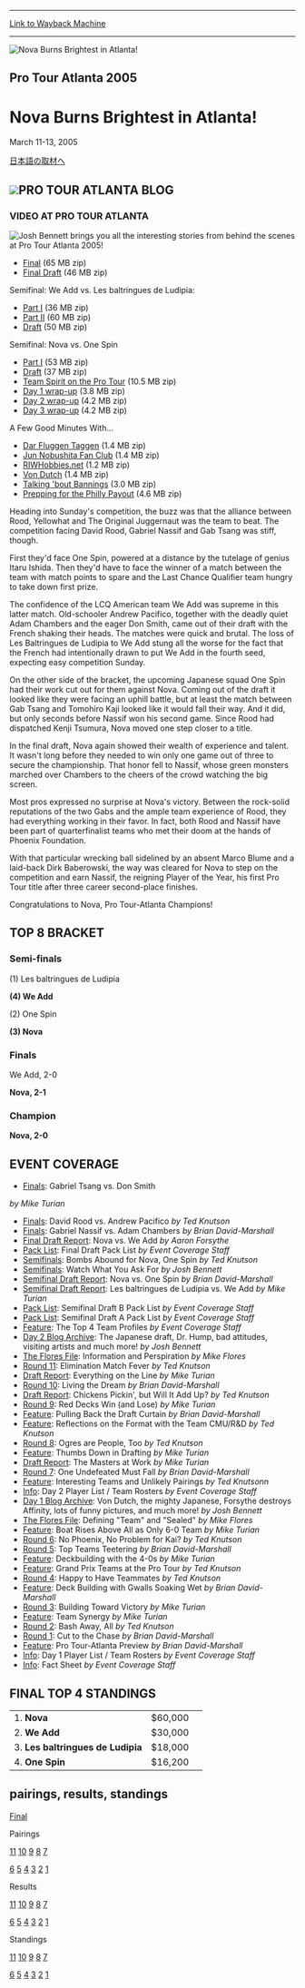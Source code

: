 
---
[Link to Wayback Machine](https://web.archive.org/web/20161102100746/http://magic.wizards.com/en/events/coverage/ptatl05)

[_metadata_:description]:- "&#13; 日本語の取材へ"
[_metadata_:generator]:- "Drupal 7 (http://drupal.org)"
[_metadata_:node]:- "545186"
[_metadata_:source]:- "div-block-system-main"
[_metadata_:title]:- "Nova Burns Brightest in Atlanta!"
[_metadata_:wayback_capture_timestamp]:- "2016-11-02 10:07:46"
[_metadata_:wayback_raw_url]:- "https://web.archive.org/web/20161102100746id_/http://magic.wizards.com/en/events/coverage/ptatl05"
[_metadata_:wayback_url]:- "http://magic.wizards.com/en/events/coverage/ptatl05"
---







![Nova Burns Brightest in Atlanta!](https://media.magic.wizards.com/images/banner/large_1_4.jpg)





Pro Tour Atlanta 2005
---------------------


Nova Burns Brightest in Atlanta!
================================




March 11-13, 2005












[日本語の取材へ](/en/node/545181)


![](https://media.magic.wizards.com/image_legacy_migration/sideboard/images/ptatl05/win.jpg)PRO TOUR ATLANTA BLOG
---------------------


### VIDEO AT PRO TOUR ATLANTA


![Josh Bennett brings you all the interesting stories from behind the scenes at Pro Tour Atlanta 2005!](https://media.magic.wizards.com/image_legacy_migration/sideboard/images/ptatl05/bbutton2.jpg)


* [Final](http://webcast.wizards.com/05atlanta/day3/atlantafinal.wmv.zip) (65 MB zip)
* [Final Draft](http://webcast.wizards.com/05atlanta/day3/atlantafindraft.wmv.zip) (46 MB zip)

Semifinal: We Add vs. Les baltringues de Ludipia:


* [Part I](http://webcast.wizards.com/05atlanta/day3/atlantasfmatch1a.wmv.zip) (36 MB zip)
* [Part II](http://webcast.wizards.com/05atlanta/day3/atlantasfmatch1b.wmv.zip) (60 MB zip)
* [Draft](http://webcast.wizards.com/05atlanta/day3/atlantasfdraft1.wmv.zip) (50 MB zip)

Semifinal: Nova vs. One Spin


* [Part I](http://webcast.wizards.com/05atlanta/day3/atlantasfmatch2.wmv.zip) (53 MB zip)
* [Draft](http://webcast.wizards.com/05atlanta/day3/atlantasfdraft2.wmv.zip) (37 MB zip)
* [Team Spirit on the Pro Tour](http://webcast.wizards.com/05atlanta/05-atlanta-teamplay.wmv.zip) (10.5 MB zip)
* [Day 1 wrap-up](http://webcast.wizards.com/05atlanta/day_1_wrap_up.wmv.zip) (3.8 MB zip)
* [Day 2 wrap-up](http://webcast.wizards.com/05atlanta/day_2_wrap.wmv.zip) (4.2 MB zip)
* [Day 3 wrap-up](http://webcast.wizards.com/05atlanta/day_3_wrap.wmv.zip) (4.2 MB zip)

A Few Good Minutes With...


* [Dar Fluggen Taggen](http://webcast.wizards.com/05atlanta/darfluggentaggen-feature.wmv.zip) (1.4 MB zip)
* [Jun Nobushita Fan Club](http://webcast.wizards.com/05atlanta/jnfanclub-feature.wmv.zip) (1.4 MB zip)
* [RIWHobbies.net](http://webcast.wizards.com/05atlanta/riwhobbies-feature.wmv.zip) (1.2 MB zip)
* [Von Dutch](http://webcast.wizards.com/05atlanta/vondutch-feature.wmv.zip) (1.4 MB zip)
* [Talking 'bout Bannings](http://webcast.wizards.com/05atlanta/bannings.wmv.zip) (3.0 MB zip)
* [Prepping for the Philly Payout](http://webcast.wizards.com/05atlanta/payout.wmv.zip) (4.6 MB zip)

Heading into Sunday's competition, the buzz was that the alliance between Rood, Yellowhat and The Original Juggernaut was the team to beat. The competition facing David Rood, Gabriel Nassif and Gab Tsang was stiff, though.


First they'd face One Spin, powered at a distance by the tutelage of genius Itaru Ishida. Then they'd have to face the winner of a match between the team with match points to spare and the Last Chance Qualifier team hungry to take down first prize.


The confidence of the LCQ American team We Add was supreme in this latter match. Old-schooler Andrew Pacifico, together with the deadly quiet Adam Chambers and the eager Don Smith, came out of their draft with the French shaking their heads. The matches were quick and brutal. The loss of Les Baltringues de Ludipia to We Add stung all the worse for the fact that the French had intentionally drawn to put We Add in the fourth seed, expecting easy competition Sunday.


On the other side of the bracket, the upcoming Japanese squad One Spin had their work cut out for them against Nova. Coming out of the draft it looked like they were facing an uphill battle, but at least the match between Gab Tsang and Tomohiro Kaji looked like it would fall their way. And it did, but only seconds before Nassif won his second game. Since Rood had dispatched Kenji Tsumura, Nova moved one step closer to a title.


In the final draft, Nova again showed their wealth of experience and talent. It wasn't long before they needed to win only one game out of three to secure the championship. That honor fell to Nassif, whose green monsters marched over Chambers to the cheers of the crowd watching the big screen.


Most pros expressed no surprise at Nova's victory. Between the rock-solid reputations of the two Gabs and the ample team experience of Rood, they had everything working in their favor. In fact, both Rood and Nassif have been part of quarterfinalist teams who met their doom at the hands of Phoenix Foundation.


With that particular wrecking ball sidelined by an absent Marco Blume and a laid-back Dirk Baberowski, the way was cleared for Nova to step on the competition and earn Nassif, the reigning Player of the Year, his first Pro Tour title after three career second-place finishes.


Congratulations to Nova, Pro Tour-Atlanta Champions!



TOP 8 BRACKET
-------------





### Semi-finals





(1) Les baltringues de Ludipia




**(4) We Add**






(2) One Spin




**(3) Nova**







### Finals





We Add, 2-0




**Nova, 2-1**







### Champion





**Nova, 2-0**









EVENT COVERAGE
--------------




* [Finals](/en/articles/archive/event-coverage/pro-tour-atlanta-finals-nova-vs-we-add-2005-03-13): Gabriel Tsang vs. Don Smith

 *by Mike Turian*
* [Finals](/en/articles/archive/event-coverage/pro-tour-atlanta-finals-nova-vs-we-add-2005-03-13-0): David Rood vs. Andrew Pacifico
 *by Ted Knutson*
* [Finals](/en/articles/archive/event-coverage/pro-tour-atlanta-finals-nova-vs-we-add-2005-03-13-1): Gabriel Nassif vs. Adam Chambers
 *by Brian David-Marshall*
* [Final Draft Report](/en/articles/archive/event-coverage/final-draft-report-nova-vs-we-add-2005-03-13): Nova vs. We Add
 *by Aaron Forsythe*
* [Pack List](/en/articles/archive/event-coverage/pro-tour-atlanta-final-draft-pack-list-2005-03-12): Final Draft Pack List
 *by Event Coverage Staff*
* [Semifinals](/en/articles/archive/event-coverage/pro-tour-atlanta-semifinals-nova-vs-one-spin-2005-03-13): Bombs Abound for Nova, One Spin
 *by Ted Knutson*
* [Semifinals](/en/articles/archive/event-coverage/pro-tour-atlanta-semifinals-les-baltringues-de-ludipia-vs-we-add): Watch What You Ask For
 *by Josh Bennett*
* [Semifinal Draft Report](/en/articles/archive/event-coverage/semifinal-draft-report-nova-vs-one-spin-2005-03-13): Nova vs. One Spin
 *by Brian David-Marshall*
* [Semifinal Draft Report](/en/articles/archive/event-coverage/semifinal-draft-report-les-baltringues-de-ludipia-vs-we-add-2005-03): Les baltringues de Ludipia vs. We Add
 *by Mike Turian*
* [Pack List](/en/articles/archive/event-coverage/pro-tour-atlanta-semi-final-draft-b-pack-list-2005-03-12): Semifinal Draft B Pack List
 *by Event Coverage Staff*
* [Pack List](/en/articles/archive/event-coverage/pro-tour-atlanta-semifinal-draft-pack-list-2005-03-12): Semifinal Draft A Pack List
 *by Event Coverage Staff*
* [Feature](/en/articles/archive/event-coverage/pro-tour-atlanta-top-4-team-profiles-2005-03-12): The Top 4 Team Profiles
 *by Event Coverage Staff*
* [Day 2 Blog Archive](/en/articles/archive/event-coverage/2005-03-11): The Japanese draft, Dr. Hump, bad attitudes, visiting artists and much more!
 *by Josh Bennett*
* [The Flores File](/en/articles/archive/event-coverage/flores-file-information-and-perspiration-2005-03-12): Information and Perspiration
 *by Mike Flores*
* [Round 11](/en/articles/archive/event-coverage/pro-tour-atlanta-round-11-nova-vs-gatas-brilhantes-2005-03-12): Elimination Match Fever
 *by Ted Knutson*
* [Draft Report](/en/articles/archive/event-coverage/pro-tour-atlanta-draft-report-everything-line-2005-03-12): Everything on the Line
 *by Mike Turian*
* [Round 10](/en/articles/archive/event-coverage/pro-tour-atlanta-round-10-chicken-ranch-vs-we-add-2005-03-12): Living the Dream
 *by Brian David-Marshall*
* [Draft Report](/en/articles/archive/event-coverage/draft-report-chickens-pickin-will-it-add-2005-03-12): Chickens Pickin', but Will It Add Up?
 *by Ted Knutson*
* [Round 9](/en/articles/archive/event-coverage/pro-tour-atlanta-round-9-nfc-versus-nova-2005-03-12): Red Decks Win (and Lose)
 *by Mike Turian*
* [Feature](/en/articles/archive/event-coverage/pro-tour-atlanta-feature-pulling-back-draft-curtain-2005-03-12): Pulling Back the Draft Curtain
 *by Brian David-Marshall*
* [Feature](/en/articles/archive/event-coverage/pro-tour-atlanta-feature-reflections-format-team-cmurd-2005-03-12): Reflections on the Format with the Team CMU/R&D
 *by Ted Knutson*
* [Round 8](/en/articles/archive/event-coverage/pro-tour-atlanta-round-8-gatas-brilhantes-vs-roel-hou-je-smoel-2005): Ogres are People, Too
 *by Ted Knutson*
* [Feature](/en/articles/archive/event-coverage/pro-tour-atlanta-feature-thumbs-down-drafting-2005-03-12): Thumbs Down in Drafting
 *by Mike Turian*
* [Draft Report](/en/articles/archive/event-coverage/pro-tour-atlanta-draft-1-von-dutch-vs-shonichide-pon-2005-03-12): The Masters at Work
 *by Mike Turian*
* [Round 7](/en/articles/archive/event-coverage/pro-tour-atlanta-round-7-boat-vs-les-baltringues-de-ludipia-2005-03): One Undefeated Must Fall
 *by Brian David-Marshall*
* [Feature](/en/articles/archive/event-coverage/pro-tour-atlanta-feature-interesting-teams-and-unlikely-pairings): Interesting Teams and Unlikely Pairings
 *by Ted Knutsonn*
* [Info](/en/articles/archive/event-coverage/day-2-player-list-team-rosters-2005-03-12): Day 2 Player List / Team Rosters
 *by Event Coverage Staff*
* [Day 1 Blog Archive](/en/articles/archive/event-coverage/2005-03-12): Von Dutch, the mighty Japanese, Forsythe destroys Affinity, lots of funny pictures, and much more!
 *by Josh Bennett*
* [The Flores File](/en/articles/archive/event-coverage/flores-file-defining-team-and-sealed-2005-03-11): Defining "Team" and "Sealed"
 *by Mike Flores*
* [Feature](/en/articles/archive/event-coverage/pro-tour-atlanta-feature-boat-rises-above-all-only-6-0-team-2005-03): Boat Rises Above All as Only 6-0 Team
 *by Mike Turian*
* [Round 6](/en/articles/archive/event-coverage/pro-tour-atlanta-round-6-albuquerque-isotopes-vs-wwwcardsharkcom): No Phoenix, No Problem for Kai?
 *by Ted Knutson*
* [Round 5](/en/articles/archive/event-coverage/pro-tour-atlanta-round-5-gee-bees-vs-thaaaats-me-2005-03-11): Top Teams Teetering
 *by Brian David-Marshall*
* [Feature](/en/articles/archive/event-coverage/pro-tour-atlanta-feature-deckbuilding-4-0s-2005-03-11): Deckbuilding with the 4-0s
 *by Mike Turian*
* [Feature](/en/articles/archive/event-coverage/pro-tour-atlanta-feature-grand-prix-teams-pro-tour-2005-03-11): Grand Prix Teams at the Pro Tour
 *by Ted Knutson*
* [Round 4](/en/articles/archive/event-coverage/pro-tour-atlanta-round-4-fireballpros-vs-ligers-2005-03-11): Happy to Have Teammates
 *by Ted Knutson*
* [Feature](/en/articles/archive/event-coverage/pro-tour-atlanta-feature-deck-building-gwalls-soaking-wet-clawing): Deck Building with Gwalls Soaking Wet
 *by Brian David-Marshall*
* [Round 3](/en/articles/archive/event-coverage/pro-tour-atlanta-round-3-b-versus-shonichide-pon-2005-03-11): Building Toward Victory
 *by Mike Turian*
* [Feature](/en/articles/archive/event-coverage/pro-tour-atlanta-feature-team-synergy-2005-03-11): Team Synergy
 *by Mike Turian*
* [Round 2](/en/articles/archive/event-coverage/pro-tour-atlanta-round-2-top-set-vs-snert-2005-03-11): Bash Away, All
 *by Ted Knutson*
* [Round 1](/en/articles/archive/event-coverage/pro-tour-atlanta-round-1-rock-paper-scissors-vs-max-fischer-players): Cut to the Chase
 *by Brian David-Marshall*
* [Feature](/en/articles/archive/event-coverage/pro-tour%E2%80%93atlanta-preview-2005-03-08): Pro Tour-Atlanta Preview
 *by Brian David-Marshall*
* [Info](/en/articles/archive/event-coverage/day-1-player-list-team-rosters-2005-03-11): Day 1 Player List / Team Rosters
 *by Event Coverage Staff*
* [Info](http://magic.wizards.com/en/articles/archive/feature/2005-pro-tour%E2%80%93atlanta-2004-10-08): Fact Sheet
 *by Event Coverage Staff*



FINAL TOP 4 STANDINGS
---------------------




|  |  |  |
| --- | --- | --- |
| 1. **Nova** | $60,000 |
| 2. **We Add** | $30,000 |
| 3. **Les baltringues de Ludipia** | $18,000 |
| 4. **One Spin** | $16,200 |

pairings, results, standings
----------------------------




[Final](/en/articles/archive/event-coverage/final-standings-2005-03-13)




Pairings


[11](/en/articles/archive/event-coverage/round-11-pairings-2005-03-12) [10](/en/articles/archive/event-coverage/round-10-pairings-2005-03-12) [9](/en/articles/archive/event-coverage/round-9-pairings-2005-03-12) [8](/en/articles/archive/event-coverage/round-8-pairings-2005-03-12) [7](/en/articles/archive/event-coverage/round-7-pairings-2005-03-12)


[6](/en/articles/archive/event-coverage/round-6-pairings-2005-03-11) [5](/en/articles/archive/event-coverage/round-5-pairings-2005-03-11) [4](/en/articles/archive/event-coverage/round-4-pairings-2005-03-11) [3](/en/articles/archive/event-coverage/round-3-pairings-2005-03-11) [2](/en/articles/archive/event-coverage/round-2-pairings-2005-03-11) [1](/en/articles/archive/event-coverage/round-1-pairings-2005-03-11)




Results


[11](/en/articles/archive/event-coverage/round-11-results-2005-03-12) [10](/en/articles/archive/event-coverage/round-10-results-2005-03-12) [9](/en/articles/archive/event-coverage/round-9-results-2005-03-12) [8](/en/articles/archive/event-coverage/round-8-results-2005-03-12) [7](/en/articles/archive/event-coverage/round-7-results-2005-03-12)


[6](http://magic.wizards.com/en/articles/archive/event-coverage/round-6-results-2005-03-11) [5](/en/articles/archive/event-coverage/round-5-results-2005-03-11) [4](/en/articles/archive/event-coverage/round-4-results-2005-03-11) [3](/en/articles/archive/event-coverage/round-3-results-2005-03-11) [2](/en/articles/archive/event-coverage/round-2-results-2005-03-11) [1](/en/articles/archive/event-coverage/round-1-results-2005-03-11)




Standings


[11](/en/articles/archive/event-coverage/round-11-standings-2005-03-12) [10](/en/articles/archive/event-coverage/round-10-standings-2005-03-12) [9](/en/articles/archive/event-coverage/round-9-standings-2005-03-12) [8](/en/articles/archive/event-coverage/round-8-standings-2005-03-12) [7](/en/articles/archive/event-coverage/round-7-standings-2005-03-12)


[6](/en/articles/archive/event-coverage/round-6-standings-2005-03-11) [5](/en/articles/archive/event-coverage/round-5-standings-2005-03-11) [4](/en/articles/archive/event-coverage/round-4-standings-2005-03-11) [3](/en/articles/archive/event-coverage/round-3-standings-2005-03-11) [2](/en/articles/archive/event-coverage/round-2-standings-2005-03-11) [1](/en/articles/archive/event-coverage/round-1-standings-2005-03-11)





 

